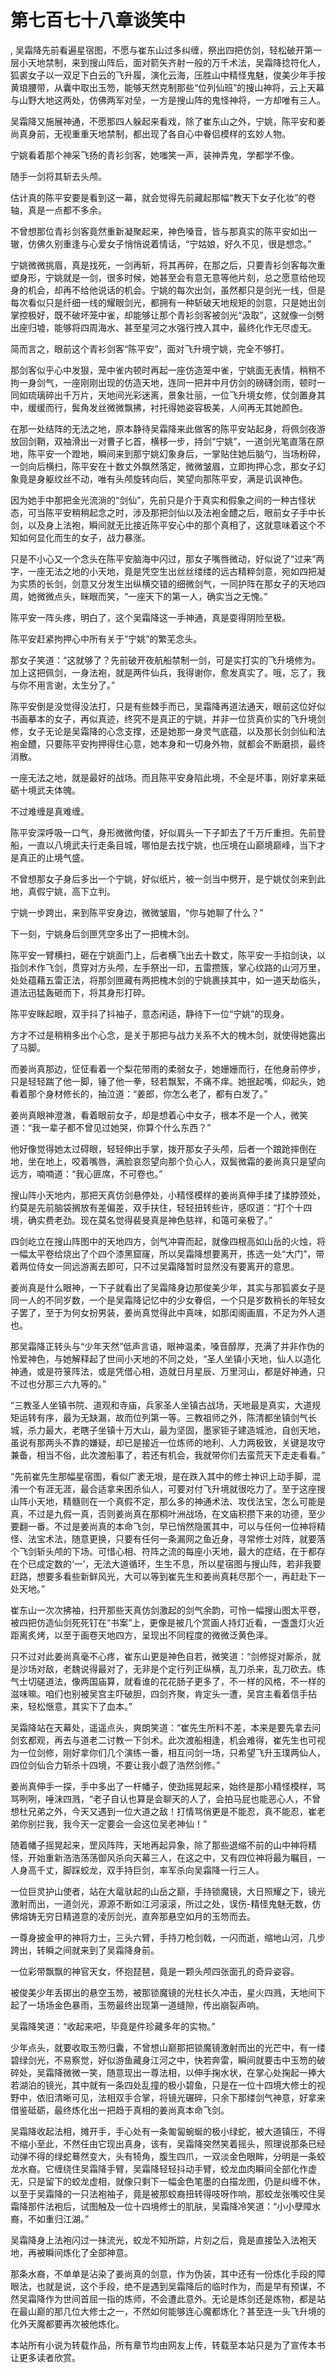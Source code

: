 # 第七百七十八章谈笑中
,  吴霜降先前看遍星宿图，不愿与崔东山过多纠缠，祭出四把仿剑，轻松破开第一层小天地禁制，来到搜山阵后，面对箭矢齐射一般的万千术法，吴霜降捻符化人，狐裘女子以一双足下白云的飞升履，演化云海，压胜山中精怪鬼魅，俊美少年手按黄琅腰带，从囊中取出玉笏，能够天然克制那些“位列仙班”的搜山神将，云上天幕与山野大地这两处，仿佛两军对垒，一方是搜山阵的鬼怪神将，一方却唯有三人。
   吴霜降又施展神通，不愿那四人躲起来看戏，除了崔东山之外，宁姚，陈平安和姜尚真身前，无视重重天地禁制，都出现了各自心中眷侣模样的玄妙人物。
   宁姚看着那个神采飞扬的青衫剑客，她嗤笑一声，装神弄鬼，学都学不像。
   随手一剑将其斩去头颅。
   估计真的陈平安要是看到这一幕，就会觉得先前藏起那幅“教天下女子化妆”的卷轴，真是一点都不多余。
   不曾想那位青衫剑客竟然重新凝聚起来，神色嗓音，皆与那真实的陈平安如出一辙，仿佛久别重逢与心爱女子悄悄说着情话，“宁姑娘，好久不见，很是想念。”
   宁姚微微挑眉，真是找死，一剑再斩，将其再碎，在那之后，只要青衫剑客每次重塑身形，宁姚就是一剑，很多时候，她甚至会有意无意等他片刻，总之愿意给他现身的机会，却再不给他说话的机会。宁姚的每次出剑，虽然都只是剑光一线，但是每次看似只是纤细一线的耀眼剑光，都拥有一种斩破天地规矩的剑意，只是她出剑掌控极好，既不破坏笼中雀，却能够让那个青衫剑客被剑光“汲取”，这就像一剑劈出座归墟，能够将四周海水、甚至星河之水强行拽入其中，最终化作无尽虚无。
   简而言之，眼前这个青衫剑客“陈平安”，面对飞升境宁姚，完全不够打。
   那剑客似乎心中发狠，笼中雀内顿时再起一座仿造笼中雀，宁姚面无表情，稍稍不拘一身剑气，一座刚刚出现的仿造天地，连同一把井中月仿剑的磅礴剑雨，顿时一同如琉璃碎出千万片，天地间光彩迷离，景象壮丽，一位飞升境女修，仗剑置身其中，缓缓而行，鬓角发丝微微飘拂，衬托得她姿容极美，人间再无其她颜色。
   在那一处结阵的无法之地，原本静待吴霜降来此做客的陈平安站起身，将佩剑夜游放回剑鞘，双袖滑出一对曹子匕首，横移一步，持剑“宁姚”，一道剑光笔直落在原地，陈平安一个蹬地，瞬间来到那宁姚幻象身后，一掌贴住她后脑勺，当场粉碎，一剑向后横扫，陈平安在十数丈外飘然落定，微微皱眉，立即拘押心念，那女子幻象竟是身躯纹丝不动，唯有头颅旋转向后，笑望向那陈平安，满是讥讽神色。
   因为她手中那把金光流淌的“剑仙”，先前只是介于真实和假象之间的一种古怪状态，可当陈平安稍稍起念之时，涉及那把剑仙以及法袍金醴之后，眼前女子手中长剑，以及身上法袍，瞬间就无比接近陈平安心中的那个真相了，这就意味着这个不知如何显化而生的女子，战力暴涨。
   只是不小心又一个念头在陈平安脑海中闪过，那女子嘴唇微动，好似说了“过来”两字，一座无法之地的小天地，竟是凭空生出丝丝缕缕的远古精粹剑意，宛如四把凝为实质的长剑，剑意又分发生出纵横交错的细微剑气，一同护阵在那女子的天地四周，她微微点头，眯眼而笑，“一座天下的第一人，确实当之无愧。”
   陈平安一阵头疼，明白了，这个吴霜降这一手神通，真是耍得阴险至极。
   陈平安赶紧拘押心中所有关于“宁姚”的繁芜念头。
   那女子笑道：“这就够了？先前破开夜航船禁制一剑，可是实打实的飞升境修为。加上这把佩剑，一身法袍，就是两件仙兵，我得谢你，愈发真实了。哦，忘了，我与你不用言谢，太生分了。”
   陈平安倒是没觉得没法打，只是有些棘手而已，吴霜降再道法通天，眼前这位好似书画摹本的女子，再似真迹，终究不是真正的宁姚，并非一位货真价实的飞升境剑修，女子无论是吴霜降的心念支撑，还是她那一身灵气底蕴，以及那长剑剑仙和法袍金醴，只要陈平安拘押得住心意，她本身和一切身外物，就都会不断磨损，最终消散。
   一座无法之地，就是最好的战场。而且陈平安身陷此境，不全是坏事，刚好拿来砥砺十境武夫体魄。
   不过难缠是真难缠。
   陈平安深呼吸一口气，身形微微佝偻，好似肩头一下子卸去了千万斤重担。先前登船，一直以八境武夫行走条目城，哪怕是去找宁姚，也压境在山巅境巅峰，当下才是真正的止境气盛。
   不曾想那女子身后多出一个宁姚，好似纸片，被一剑当中劈开，是宁姚仗剑来到此地，真假宁姚，高下立判。
   宁姚一步跨出，来到陈平安身边，微微皱眉，“你与她聊了什么？”
   下一刻，宁姚身后剑匣凭空多出了一把槐木剑。
   陈平安一臂横扫，砸在宁姚面门上，后者横飞出去十数丈，陈平安一手掐剑诀，以指剑术作飞剑，贯穿对方头颅，左手祭出一印，五雷攒簇，掌心纹路的山河万里，处处蕴藉五雷正法，将那剑匣藏有两把槐木剑的宁姚裹挟其中，如一道天劫临头，道法迅猛轰砸而下，将其身形打碎。
   陈平安眯起眼，双手抖了抖袖子，意态闲适，静待下一位“宁姚”的现身。
   方才不过是稍稍多出个心念，是关于那把与战力关系不大的槐木剑，就使得她露出了马脚。
   而姜尚真那边，怔怔看着一个梨花带雨的柔弱女子，她姗姗而行，在他身前停步，只是轻轻踹了他一脚，锤了他一拳，轻若飘絮，不痛不痒。她抿起嘴，仰起头，她看着那个身材修长的，抽泣道：“姜郎，你怎么老了，都有白发了。”
   姜尚真眼神澄澈，看着眼前女子，却是想着心中女子，根本不是一个人，微笑道：“我一辈子都不曾见过她哭，你算个什么东西？”
   他好像觉得她太过碍眼，轻轻伸出手掌，拨开那女子头颅，后者一个踉跄摔倒在地，坐在地上，咬着嘴唇，满脸哀怨望向那个负心人，双鬓微霜的姜尚真只是望向远方，喃喃道：“我心匪席，不可卷也。”
   搜山阵小天地内，那把天真仿剑悬停处，小精怪模样的姜尚真伸手揉了揉脖颈处，约莫是先前脑袋搁放有差偏差，双手扶住，轻轻扭转些许，感叹道：“打个十四境，确实费老劲。现在莫名觉得裴旻真是神色慈祥，和蔼可亲极了。”
   四剑屹立在搜山阵图中的天地四方，剑气冲霄而起，就像四根高如山岳的火烛，将一幅太平卷给烧出了个四个漆黑窟窿，所以吴霜降想要离开，拣选一处“大门”，带着两位侍女一同远游离去即可，只不过吴霜降暂时显然没有要离开的意思。
   姜尚真是什么眼神，一下子就看出了吴霜降身边那俊美少年，其实与那狐裘女子是同一人的不同岁数，一个是吴霜降记忆中的少女眷侣，一个只是岁数稍长的年轻女子罢了，至于为何女扮男装，姜尚真觉得此中真味，如那闺阁画眉，不足为外人道也。
   那吴霜降正转头与“少年天然”低声言语，眼神温柔，嗓音醇厚，充满了并非作伪的怜爱神色，与她解释起了世间小天地的不同之处，“圣人坐镇小天地，仙人以造化神通，或是符箓阵法，或是凭借心相，造就日月星辰、万里河山，都是好神通，只不过也分那三六九等的。”
   “三教圣人坐镇书院、道观和寺庙，兵家圣人坐镇古战场，天地最是真实，大道规矩运转有序，最为无缺漏，故而位列第一等。三教祖师之外，陈清都坐镇剑气长城，杀力最大，老瞎子坐镇十万大山，最为坚固，墨家钜子建造城池，自创天地，虽说有那两头不靠的嫌疑，却已是接近一位炼师的地利、人力两极致，关键是攻守兼备，相当不俗，此次渡船事了，若还有机会，我就带你们去蛮荒天下走走看看。”
   “先前崔先生那幅星宿图，看似广袤无垠，是在跌入其中的修士神识上动手脚，混淆一个有涯无涯，最合适拿来困杀仙人，可要对付飞升境就很吃力了。至于这座搜山阵小天地，精髓则在一个真假不定，那么多的神通术法、攻伐法宝，怎么可能是真，不过是九假一真，否则姜尚真在那桐叶洲战场，在文庙积攒下来的功德，至少要翻一番。不过是姜尚真的本命飞剑，早已悄然隐匿其中，可以与任何一位神将精怪、法宝术法，随意更换，只要有任何一条漏网之鱼近身，寻常修士对阵，就要落个飞剑斩头颅的下场。可惜心相、符阵之流的每座小天地，最大的症结，在于都存在个已成定数的‘一’，无法大道循环，生生不息，所以星宿图与搜山阵，若非我要赶路，想要多看些新鲜风光，大可以等到崔先生和姜尚真耗尽那个一，再赶赴下一处天地。”
   崔东山一次次拂袖，扫开那些天真仿剑激起的剑气余韵，可怜一幅搜山图太平卷，被四把仿造仙剑死死钉在“书案”上，更像是被几个赏画人持灯近看，一盏盏灯火近距离炙烤，以至于画卷天地四方，呈现出不同程度的微微泛黄色泽。
   只不过对此姜尚真毫不心疼，崔东山更是神色自若，微笑道：“剑修捉对厮杀，就是沙场对敌，老魏说得最对了，无非是个定行列正纵横，乱刀杀来，乱刀砍去。练气士切磋道法，像两国庙算，就看谁的花花肠子更多了，不一样的风格，不一样的滋味嘛。咱们也别被吴宫主吓破胆，四剑齐聚，肯定头一遭，吴宫主看着信手拈来，轻松惬意，其实下了血本。”
   吴霜降站在天幕处，遥遥点头，爽朗笑道：“崔先生所料不差，本来是要先拿去问剑玄都观，再去与道老二讨教一下剑术。此次渡船相逢，机会难得，崔先生也可视为一位剑修，刚好拿你们几个演练一番，相互问剑一场，只希望飞升玉璞两仙人，四位剑仙合力斩杀十四境，不要让我小觑了浩然剑修。”
   姜尚真伸手一探，手中多出了一杆幡子，使劲摇晃起来，始终是那小精怪模样，骂骂咧咧，唾沫四溅，“老子自认也算是会聊天的人了，会拍马屁也能恶心人，不曾想杜兄弟之外，今天又遇到一位大道之敌！打情骂俏更是不能忍，真不能忍，崔老弟你别拦我，我今天一定要会一会这位吴老神仙！”
   随着幡子摇晃起来，罡风阵阵，天地再起异象，除了那些退缩不前的山中神将精怪，开始重新浩浩荡荡御风杀向天幕三人，在这之中，又有四位神将最为瞩目，一人身高千丈，脚踩蛟龙，双手持巨剑，率军杀向吴霜降一行三人。
   一位巨灵护山使者，站在大鼋驮起的山岳之巅，手持锁魔镜，大日照耀之下，镜光激射而出，一道剑光，源源不断如江河滚滚，所过之处，误伤-精怪鬼魅无数，仿佛熔铸无穷日精道意的凌厉剑光，直奔那悬空如月的玉笏而去。
   一尊身披金甲的神将力士，三头六臂，手持刀枪剑戟，一闪而逝，缩地山河，几步跨出，转瞬之间就来到了吴霜降身前。
   一位彩带飘飘的神官天女，怀抱琵琶，竟是一颗头颅四张面孔的奇异姿容。
   被俊美少年丢掷出的悬空玉笏，被那锁魔镜的光柱长久冲击，星火四溅，天地间下起了一场场金色暴雨，玉笏最终出现第一道缝隙，传出崩裂声响。
   吴霜降笑道：“收起来吧，毕竟是件珍藏多年的实物。”
   少年点头，就要收取玉笏归囊，不曾想山巅那把锁魔镜激射而出的光芒中，有一缕碧绿剑光，不易察觉，好似游鱼藏身江河之中，快若奔雷，瞬间就要击中玉笏的破碎处，吴霜降微微一笑，随意现出一尊法相，以伸手掬水状，在掌心处掬起一捧大若湖泊的镜光，其中就有一条四处乱撞的极小碧鱼，只是在一位十四境大修士的视野中，依旧清晰可见，法相双手合掌，将镜光碾碎，只余下那缕剑气神意，好拿来借鉴砥砺，最终炼化出一把趋于真相的姜尚真本命飞剑。
   吴霜降收起法相，摊开手，手心处有一条匍匐蜿蜒的极小绿蛇，被大道镇压，不得不缩小至此，不然任由它现出真身，该有，吴霜降突然笑着摇头，照理说那条已经动弹不得的绿蛇蓦然变大，头有犄角，腹生四爪，一双淡金色眼眸，分明是一条蛟龙水裔。它缠绕住吴霜降手臂，吴霜降轻轻抖动手臂，蛟龙血肉瞬间全部化作虚无，只是留下的蛟龙虚相，就像只剩下一幅金色笔墨的白描龙图，仍是纠缠不休，以至于吴霜降的一只法袍袖子，竟是被那蛟裔扭转得吱呀作响，那蛟龙张嘴咬住吴霜降那件法袍后，试图触及一位十四境修士的肌肤，吴霜降冷笑道：“小小孽障水裔，不如重归江湖。”
   吴霜降身上法袍闪过一抹流光，蛟龙不知所踪，片刻之后，竟是直接坠入法袍天地，再被瞬间炼化了全部神意。
   那条水裔，不单单是沾染了姜尚真的剑意，作为伪装，其中还有一份炼化手段的障眼法，也就是说，这个手段，绝不是遇到吴霜降后的临时作为，而是早有预谋，不然吴霜降作为世间首屈一指的炼师，不会遭此意外。无论是炼剑还是炼物，都是站在最山巅的那几位大修士之一，不然如何能够连心魔都炼化？甚至连一头飞升境的化外天魔都要再次被他炼化。
  本站所有小说为转载作品，所有章节均由网友上传，转载至本站只是为了宣传本书让更多读者欣赏。